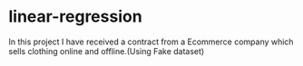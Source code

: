 # linear-regression
In this project I have received a contract from a Ecommerce company which sells clothing online and offline.(Using Fake dataset)

